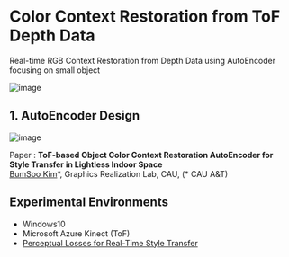 # Color Context Restoration from ToF Depth Data
Real-time RGB Context Restoration from Depth Data using AutoEncoder focusing on small object

![image](https://user-images.githubusercontent.com/67869508/158361701-525d07ed-58d9-4d1f-9767-14d65b668372.png)

## 1. AutoEncoder Design

![image](https://user-images.githubusercontent.com/67869508/158361570-ed50986a-1a93-4094-8fe1-501b70ec0e87.png)

Paper : **ToF-based Object Color Context Restoration AutoEncoder for Style Transfer in Lightless Indoor Space**<br>
[BumSoo Kim](https://github.com/gh-BumsooKim)\*, Graphics Realization Lab, CAU, (* CAU A&T)

## Experimental Environments

- Windows10
- Microsoft Azure Kinect (ToF)
- [Perceptual Losses for Real-Time Style Transfer](https://arxiv.org/abs/1603.08155)
